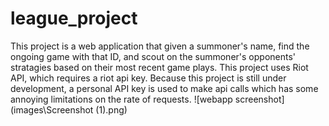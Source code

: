 # league_project

This project is a web application that given a summoner's name, find the ongoing game with that ID, and scout on the summoner's opponents' stratagies based on their most recent game plays.
This project uses Riot API, which requires a riot api key. Because this project is still under development, a personal API key is used to make api calls which has some annoying limitations on the rate of requests.
![webapp screenshot](images\Screenshot (1).png)
